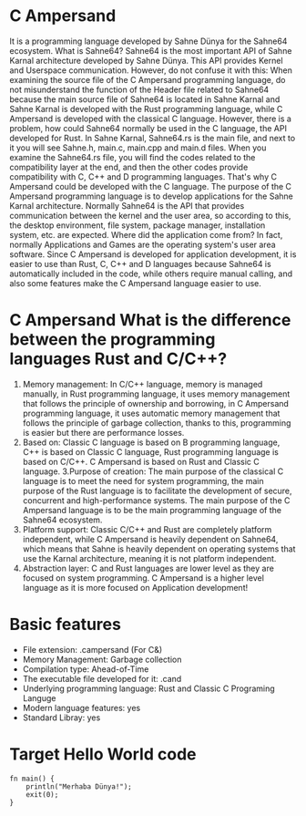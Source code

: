 # C Ampersand
It is a programming language developed by Sahne Dünya for the Sahne64 ecosystem. What is Sahne64? Sahne64 is the most important API of Sahne Karnal architecture developed by Sahne Dünya. This API provides Kernel and Userspace communication. However, do not confuse it with this: When examining the source file of the C Ampersand programming language, do not misunderstand the function of the Header file related to Sahne64 because the main source file of Sahne64 is located in Sahne Karnal and Sahne Karnal is developed with the Rust programming language, while C Ampersand is developed with the classical C language. However, there is a problem, how could Sahne64 normally be used in the C language, the API developed for Rust. In Sahne Karnal, Sahne64.rs is the main file, and next to it you will see Sahne.h, main.c, main.cpp and main.d files. When you examine the Sahne64.rs file, you will find the codes related to the compatibility layer at the end, and then the other codes provide compatibility with C, C++ and D programming languages. That's why C Ampersand could be developed with the C language. The purpose of the C Ampersand programming language is to develop applications for the Sahne Karnal architecture. Normally Sahne64 is the API that provides communication between the kernel and the user area, so according to this, the desktop environment, file system, package manager, installation system, etc. are expected. Where did the application come from? In fact, normally Applications and Games are the operating system's user area software. Since C Ampersand is developed for application development, it is easier to use than Rust, C, C++ and D languages ​​because Sahne64 is automatically included in the code, while others require manual calling, and also some features make the C Ampersand language easier to use.

# C Ampersand What is the difference between the programming languages ​​Rust and C/C++?
1. Memory management: In C/C++ language, memory is managed manually, in Rust programming language, it uses memory management that follows the principle of ownership and borrowing, in C Ampersand programming language, it uses automatic memory management that follows the principle of garbage collection, thanks to this, programming is easier but there are performance losses.
2. Based on: Classic C language is based on B programming language, C++ is based on Classic C language, Rust programming language is based on C/C++. C Ampersand is based on Rust and Classic C language.
3.Purpose of creation: The main purpose of the classical C language is to meet the need for system programming, the main purpose of the Rust language is to facilitate the development of secure, concurrent and high-performance systems. The main purpose of the C Ampersand language is to be the main programming language of the Sahne64 ecosystem.
4. Platform support: Classic C/C++ and Rust are completely platform independent, while C Ampersand is heavily dependent on Sahne64, which means that Sahne is heavily dependent on operating systems that use the Karnal architecture, meaning it is not platform independent.
5. Abstraction layer: C and Rust languages ​​are lower level as they are focused on system programming. C Ampersand is a higher level language as it is more focused on Application development!

# Basic features
* File extension: .campersand (For C&)
* Memory Management: Garbage collection
* Compilation type: Ahead-of-Time
* The executable file developed for it: .cand
* Underlying programming language: Rust and Classic C Programing Languge
* Modern language features: yes
* Standard Libray: yes


# Target Hello World code
```
fn main() { 
    println("Merhaba Dünya!");
    exit(0); 
}
